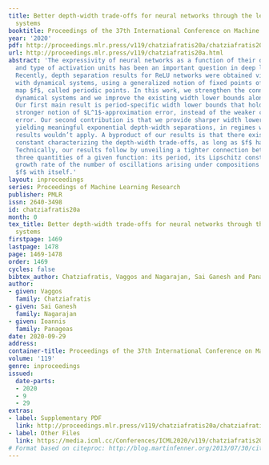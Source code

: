 ```yaml
---
title: Better depth-width trade-offs for neural networks through the lens of dynamical
  systems
booktitle: Proceedings of the 37th International Conference on Machine Learning
year: '2020'
pdf: http://proceedings.mlr.press/v119/chatziafratis20a/chatziafratis20a.pdf
url: http://proceedings.mlr.press/v119/chatziafratis20a.html
abstract: 'The expressivity of neural networks as a function of their depth, width
  and type of activation units has been an important question in deep learning theory.
  Recently, depth separation results for ReLU networks were obtained via a new connection
  with dynamical systems, using a generalized notion of fixed points of a continuous
  map $f$, called periodic points. In this work, we strengthen the connection with
  dynamical systems and we improve the existing width lower bounds along several aspects.
  Our first main result is period-specific width lower bounds that hold under the
  stronger notion of $L^1$-approximation error, instead of the weaker classification
  error. Our second contribution is that we provide sharper width lower bounds, still
  yielding meaningful exponential depth-width separations, in regimes where previous
  results wouldn’t apply. A byproduct of our results is that there exists a universal
  constant characterizing the depth-width trade-offs, as long as $f$ has odd periods.
  Technically, our results follow by unveiling a tighter connection between the following
  three quantities of a given function: its period, its Lipschitz constant and the
  growth rate of the number of oscillations arising under compositions of the function
  $f$ with itself.'
layout: inproceedings
series: Proceedings of Machine Learning Research
publisher: PMLR
issn: 2640-3498
id: chatziafratis20a
month: 0
tex_title: Better depth-width trade-offs for neural networks through the lens of dynamical
  systems
firstpage: 1469
lastpage: 1478
page: 1469-1478
order: 1469
cycles: false
bibtex_author: Chatziafratis, Vaggos and Nagarajan, Sai Ganesh and Panageas, Ioannis
author:
- given: Vaggos
  family: Chatziafratis
- given: Sai Ganesh
  family: Nagarajan
- given: Ioannis
  family: Panageas
date: 2020-09-29
address: 
container-title: Proceedings of the 37th International Conference on Machine Learning
volume: '119'
genre: inproceedings
issued:
  date-parts:
  - 2020
  - 9
  - 29
extras:
- label: Supplementary PDF
  link: http://proceedings.mlr.press/v119/chatziafratis20a/chatziafratis20a-supp.pdf
- label: Other Files
  link: https://media.icml.cc/Conferences/ICML2020/v119/chatziafratis20a-supp.zip
# Format based on citeproc: http://blog.martinfenner.org/2013/07/30/citeproc-yaml-for-bibliographies/
---
```

